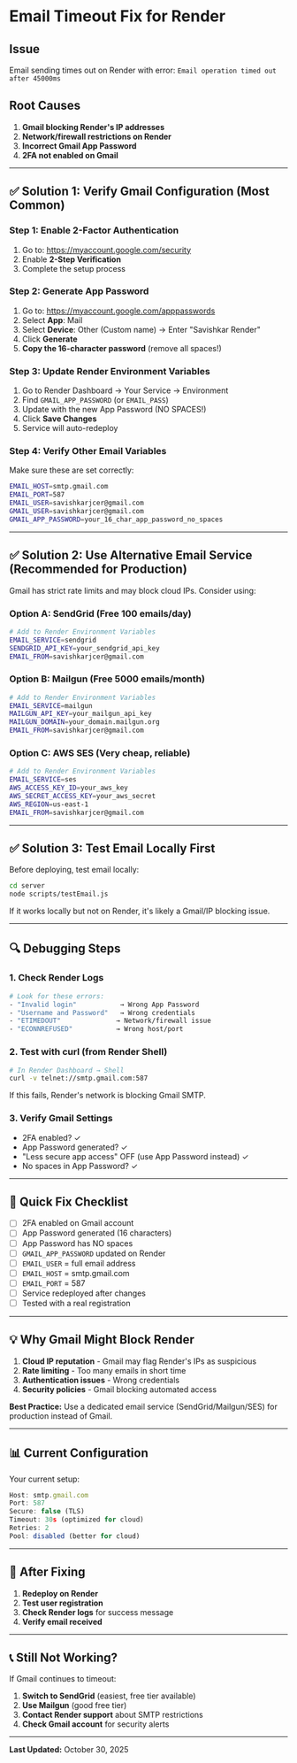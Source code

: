 # Email Timeout Fix for Render

## Issue
Email sending times out on Render with error: `Email operation timed out after 45000ms`

## Root Causes
1. **Gmail blocking Render's IP addresses**
2. **Network/firewall restrictions on Render**
3. **Incorrect Gmail App Password**
4. **2FA not enabled on Gmail**

---

## ✅ Solution 1: Verify Gmail Configuration (Most Common)

### Step 1: Enable 2-Factor Authentication
1. Go to: https://myaccount.google.com/security
2. Enable **2-Step Verification**
3. Complete the setup process

### Step 2: Generate App Password
1. Go to: https://myaccount.google.com/apppasswords
2. Select **App**: Mail
3. Select **Device**: Other (Custom name) → Enter "Savishkar Render"
4. Click **Generate**
5. **Copy the 16-character password** (remove all spaces!)

### Step 3: Update Render Environment Variables
1. Go to Render Dashboard → Your Service → Environment
2. Find `GMAIL_APP_PASSWORD` (or `EMAIL_PASS`)
3. Update with the new App Password (NO SPACES!)
4. Click **Save Changes**
5. Service will auto-redeploy

### Step 4: Verify Other Email Variables
Make sure these are set correctly:
```bash
EMAIL_HOST=smtp.gmail.com
EMAIL_PORT=587
EMAIL_USER=savishkarjcer@gmail.com
GMAIL_USER=savishkarjcer@gmail.com
GMAIL_APP_PASSWORD=your_16_char_app_password_no_spaces
```

---

## ✅ Solution 2: Use Alternative Email Service (Recommended for Production)

Gmail has strict rate limits and may block cloud IPs. Consider using:

### Option A: SendGrid (Free 100 emails/day)
```bash
# Add to Render Environment Variables
EMAIL_SERVICE=sendgrid
SENDGRID_API_KEY=your_sendgrid_api_key
EMAIL_FROM=savishkarjcer@gmail.com
```

### Option B: Mailgun (Free 5000 emails/month)
```bash
# Add to Render Environment Variables
EMAIL_SERVICE=mailgun
MAILGUN_API_KEY=your_mailgun_api_key
MAILGUN_DOMAIN=your_domain.mailgun.org
EMAIL_FROM=savishkarjcer@gmail.com
```

### Option C: AWS SES (Very cheap, reliable)
```bash
# Add to Render Environment Variables
EMAIL_SERVICE=ses
AWS_ACCESS_KEY_ID=your_aws_key
AWS_SECRET_ACCESS_KEY=your_aws_secret
AWS_REGION=us-east-1
EMAIL_FROM=savishkarjcer@gmail.com
```

---

## ✅ Solution 3: Test Email Locally First

Before deploying, test email locally:

```bash
cd server
node scripts/testEmail.js
```

If it works locally but not on Render, it's likely a Gmail/IP blocking issue.

---

## 🔍 Debugging Steps

### 1. Check Render Logs
```bash
# Look for these errors:
- "Invalid login"           → Wrong App Password
- "Username and Password"   → Wrong credentials
- "ETIMEDOUT"              → Network/firewall issue
- "ECONNREFUSED"           → Wrong host/port
```

### 2. Test with curl (from Render Shell)
```bash
# In Render Dashboard → Shell
curl -v telnet://smtp.gmail.com:587
```

If this fails, Render's network is blocking Gmail SMTP.

### 3. Verify Gmail Settings
- 2FA enabled? ✓
- App Password generated? ✓
- "Less secure app access" OFF (use App Password instead) ✓
- No spaces in App Password? ✓

---

## 🚀 Quick Fix Checklist

- [ ] 2FA enabled on Gmail account
- [ ] App Password generated (16 characters)
- [ ] App Password has NO spaces
- [ ] `GMAIL_APP_PASSWORD` updated on Render
- [ ] `EMAIL_USER` = full email address
- [ ] `EMAIL_HOST` = smtp.gmail.com
- [ ] `EMAIL_PORT` = 587
- [ ] Service redeployed after changes
- [ ] Tested with a real registration

---

## 💡 Why Gmail Might Block Render

1. **Cloud IP reputation** - Gmail may flag Render's IPs as suspicious
2. **Rate limiting** - Too many emails in short time
3. **Authentication issues** - Wrong credentials
4. **Security policies** - Gmail blocking automated access

**Best Practice:** Use a dedicated email service (SendGrid/Mailgun/SES) for production instead of Gmail.

---

## 📊 Current Configuration

Your current setup:
```javascript
Host: smtp.gmail.com
Port: 587
Secure: false (TLS)
Timeout: 30s (optimized for cloud)
Retries: 2
Pool: disabled (better for cloud)
```

---

## 🔄 After Fixing

1. **Redeploy on Render**
2. **Test user registration**
3. **Check Render logs** for success message
4. **Verify email received**

---

## 📞 Still Not Working?

If Gmail continues to timeout:

1. **Switch to SendGrid** (easiest, free tier available)
2. **Use Mailgun** (good free tier)
3. **Contact Render support** about SMTP restrictions
4. **Check Gmail account** for security alerts

---

**Last Updated:** October 30, 2025
